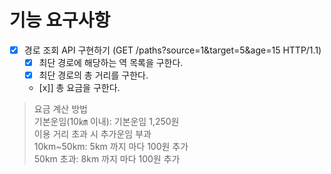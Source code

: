# 기능 요구사항

- [x] 경로 조회 API 구현하기 (GET /paths?source=1&target=5&age=15 HTTP/1.1)
  - [x] 최단 경로에 해당하는 역 목록을 구한다.
  - [x] 최단 경로의 총 거리를 구한다.
  - [x]] 총 요금을 구한다.

> 요금 계산 방법  
> 기본운임(10㎞ 이내): 기본운임 1,250원  
> 이용 거리 초과 시 추가운임 부과  
> 10km~50km: 5km 까지 마다 100원 추가  
> 50km 초과: 8km 까지 마다 100원 추가
 
